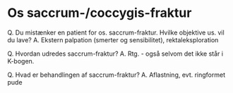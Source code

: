 # Os saccrum-/coccygis-fraktur
Q. Du mistænker en patient for os. saccrum-fraktur. Hvilke objektive us. vil du lave?
A. Ekstern palpation (smerter og sensibilitet), rektaleksploration

Q. Hvordan udredes saccrum-fraktur?
A. Rtg. - også selvom det ikke står i K-bogen.

Q. Hvad er behandlingen af saccrum-fraktur?
A. Aflastning, evt. ringformet pude

<!-- #anki/tag/med/Orto #anki/deck/Medicine -->

<!-- {BearID:CAEAEDF3-F953-4795-87DB-D10A5DF55868-69409-00009774FDA3CB5D} -->
